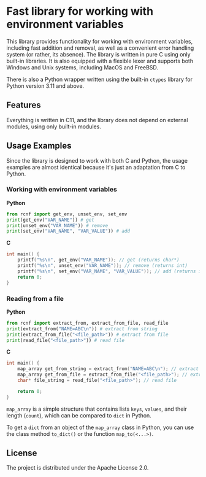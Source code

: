 # Fast library for working with environment variables
This library provides functionality for working with environment variables, including fast addition and removal, as well as a convenient error handling system (or rather, its absence). The library is written in pure C using only built-in libraries. It is also equipped with a flexible lexer and supports both Windows and Unix systems, including MacOS and FreeBSD.

There is also a Python wrapper written using the built-in `ctypes` library for Python version 3.11 and above.

## Features
Everything is written in C11, and the library does not depend on external modules, using only built-in modules.

## Usage Examples
Since the library is designed to work with both C and Python, the usage examples are almost identical because it's just an adaptation from C to Python.

### Working with environment variables
**Python**
```python
from rcnf import get_env, unset_env, set_env
print(get_env("VAR_NAME")) # get
print(unset_env("VAR_NAME")) # remove
print(set_env("VAR_NAME", "VAR_VALUE")) # add
```

**C**
```c
int main() {
    printf("%s\n", get_env("VAR_NAME")); // get (returns char*)
    printf("%s\n", unset_env("VAR_NAME")); // remove (returns int)
    printf("%s\n", set_env("VAR_NAME", "VAR_VALUE")); // add (returns int)
    return 0;
}
```

### Reading from a file
**Python**
```python
from rcnf import extract_from, extract_from_file, read_file
print(extract_from("NAME=ABC\n")) # extract from string 
print(extract_from_file("<file_path>")) # extract from file
print(read_file("<file_path>")) # read file
```

**C**
```c
int main() {
    map_array get_from_string = extract_from("NAME=ABC\n"); // extract from string
    map_array get_from_file = extract_from_file("<file_path>"); // extract from file
    char* file_string = read_file("<file_path>"); // read file

    return 0;
}
```

`map_array` is a simple structure that contains lists `keys`, `values`, and their length (`count`), which can be compared to `dict` in Python.

To get a `dict` from an object of the `map_array` class in Python, you can use the class method `to_dict()` or the function `map_to(<...>)`.

## License
The project is distributed under the Apache License 2.0.
